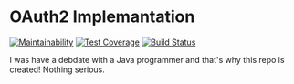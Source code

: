 # OAuth2 Implemantation
[![Maintainability](https://api.codeclimate.com/v1/badges/3a3e74b310f0a73dddd6/maintainability)](https://codeclimate.com/github/marufmax/oauth2-api/maintainability) [![Test Coverage](https://api.codeclimate.com/v1/badges/3a3e74b310f0a73dddd6/test_coverage)](https://codeclimate.com/github/marufmax/oauth2-api/test_coverage) [![Build Status](https://travis-ci.com/marufmax/oauth2-api.svg?branch=master)](https://travis-ci.com/marufmax/oauth2-api)

I was have a debdate with a Java programmer and that's why this repo is created! Nothing serious.
